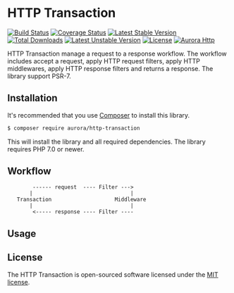 HTTP Transaction
================
[![Build Status](https://travis-ci.org/aurorahttp/http-transaction.svg)](https://travis-ci.org/aurorahttp/http-transaction)
[![Coverage Status](https://coveralls.io/repos/github/aurora/http-transaction/badge.svg?branch=master)](https://coveralls.io/github/aurora/http-transaction?branch=master)
[![Latest Stable Version](https://poser.pugx.org/aurora/http-transaction/v/stable.svg)](https://packagist.org/packages/aurora/http-transaction)
[![Total Downloads](https://poser.pugx.org/aurora/http-transaction/downloads.svg)](https://packagist.org/packages/aurora/http-transaction) 
[![Latest Unstable Version](https://poser.pugx.org/aurora/http-transaction/v/unstable.svg)](https://packagist.org/packages/aurora/http-transaction)
[![License](https://poser.pugx.org/aurora/http-transaction/license.svg)](https://packagist.org/packages/aurora/http-transaction)
[![Aurora Http](https://img.shields.io/badge/Powered_by-Aurora_Http-green.svg?style=flat)](https://aurora.com/)

HTTP Transaction manage a request to a response workflow. The workflow includes 
accept a request, apply HTTP request filters, apply HTTP middlewares, apply HTTP 
response filters and returns a response. The library support PSR-7.

Installation
------------
It's recommended that you use [Composer](https://getcomposer.org/) to install this library.

```bash
$ composer require aurora/http-transaction
```

This will install the library and all required dependencies. The library requires PHP 7.0 or newer.

Workflow
--------

```
        ------ request  ---- Filter --->       
       |                               |    
   Transaction                    Middleware 
       |                               |
        <----- response ---- Filter ---- 
 ```
 
Usage
-----

License
-------

The HTTP Transaction is open-sourced software licensed under the [MIT license](http://opensource.org/licenses/MIT).